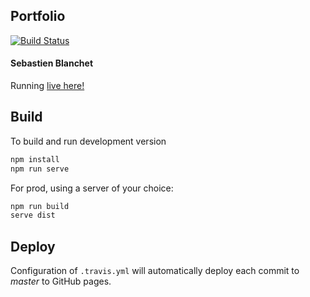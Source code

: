 ## Portfolio

[![Build Status](https://travis-ci.org/sebastienblanchet/portfolio.svg?branch=master)](https://travis-ci.org/sebastienblanchet/portfolio)

#### Sebastien Blanchet

Running [live here!](https://sebastienblanchet.github.io/portfolio/)

## Build

To build and run development version

```bash
npm install
npm run serve
```

For prod, using a server of your choice:

```bash
npm run build
serve dist
```

## Deploy

Configuration of  `.travis.yml` will automatically deploy each commit to *master* to GitHub pages.

<!-- TODO:
* Resolve all company images
* Verify icons
* Colors
 -->